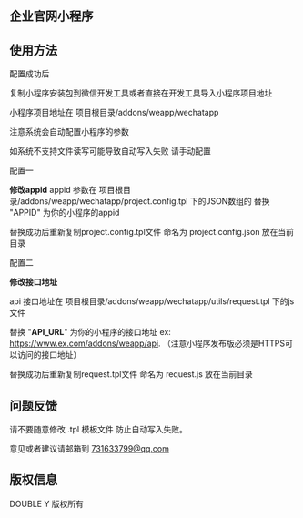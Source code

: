 ## **企业官网小程序**

## 使用方法

配置成功后

复制小程序安装包到微信开发工具或者直接在开发工具导入小程序项目地址

小程序项目地址在 项目根目录/addons/weapp/wechatapp

注意系统会自动配置小程序的参数

如系统不支持文件读写可能导致自动写入失败  请手动配置


配置一

**修改appid**
appid  参数在  项目根目录/addons/weapp/wechatapp/project.config.tpl 下的JSON数组的
替换 "APPID" 为你的小程序的appid 

替换成功后重新复制project.config.tpl文件  命名为 project.config.json  放在当前目录

配置二

**修改接口地址**

api  接口地址在 项目根目录/addons/weapp/wechatapp/utils/request.tpl 下的js 文件

替换 "__API_URL__" 为你的小程序的接口地址 ex: https://www.ex.com/addons/weapp/api. （注意小程序发布版必须是HTTPS可以访问的接口地址）

替换成功后重新复制request.tpl文件  命名为 request.js   放在当前目录

## **问题反馈**

请不要随意修改 .tpl  模板文件 防止自动写入失败。

意见或者建议请邮箱到 731633799@qq.com

## **版权信息**

DOUBLE Y 版权所有
